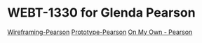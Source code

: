 # WEBT-1330 for Glenda Pearson
<a href="https://www.figma.com/design/8JvNgZrBz0UdbcwAjSN5yb/Figma---Wireframing%2C-Pearson?node-id=0-1&t=ebfYi3RsravxVcZs-1">Wireframing-Pearson</a>
<a href="https://www.figma.com/design/8JvNgZrBz0UdbcwAjSN5yb/Figma---Wireframing%2C-Pearson?node-id=0-1&t=EUvOy17JcV5Og9iP-1">Prototype-Pearson</a>
<a href="https://www.figma.com/design/lVgOutUO7J2UYL2I8yyUGr/On-My-Own---Pearson?node-id=0-1&t=660EVcGHw1Dp5uAw-1">On My Own - Pearson</a>